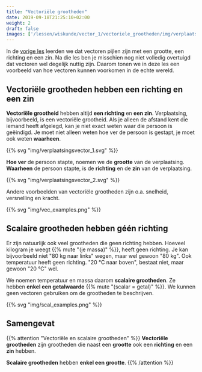 ```yaml
---
title: "Vectoriële grootheden"
date: 2019-09-18T21:25:10+02:00
weight: 2
draft: false
images: ['/lessen/wiskunde/vector_1/vectoriele_grootheden/img/verplaatsingsvector_1.png', '/lessen/wiskunde/vector_1/vectoriele_grootheden/img/verplaatsingsvector_2.png', '/lessen/wiskunde/vector_1/vectoriele_grootheden/img/vec_examples.png', '/lessen/wiskunde/vector_1/vectoriele_grootheden/img/scal_examples.png']
---
```


In de [vorige les](../intro) leerden we dat vectoren pijlen zijn met een
grootte, een richting en een zin. Na die les ben je misschien nog niet volledig
overtuigd dat vectoren wel degelijk nuttig zijn. Daarom tonen we in deze les een
voorbeeld van hoe vectoren kunnen voorkomen in de echte wereld.

## Vectoriële grootheden hebben een richting en een zin

**Vectoriële grootheid** hebben altijd **een richting** en **een zin**. Verplaatsing,
bijvoorbeeld, is een vectoriële grootheid. Als je alleen de afstand kent die
iemand heeft afgelegd, kan je niet exact weten waar die persoon is geëindigd. Je
moet niet alleen weten hoe ver de persoon is gestapt, je moet ook weten
**waarheen**.

{{% svg "img/verplaatsingsvector_1.svg" %}}

**Hoe ver** de persoon stapte, noemen we de **grootte** van de verplaatsing.
**Waarheen** de persoon stapte, is de **richting** en de **zin** van de verplaatsing.

{{% svg "img/verplaatsingsvector_2.svg" %}}

Andere voorbeelden van vectoriële grootheden zijn o.a. snelheid, versnelling en kracht.

{{% svg "img/vec_examples.png" %}}


## Scalaire grootheden hebben géén richting

Er zijn natuurlijk ook veel grootheden die geen richting hebben. Hoeveel kilogram je weegt {{% mute "(je massa)" %}}, heeft geen richting. Je kan bijvoorbeeld niet "80 kg naar links" wegen, maar wel gewoon "80 kg". Ook temperatuur heeft geen richting. "20 °C naar boven", bestaat niet, maar gewoon "20 °C" wel.

We noemen temperatuur en massa daarom **scalaire grootheden**. Ze hebben **enkel een getalwaarde** {{% mute "(scalar = getal)" %}}. We kunnen geen vectoren gebruiken om de grootheden te beschrijven.

{{% svg "img/scal_examples.png" %}}

## Samengevat

{{% attention "Vectoriële en scalaire grootheden" %}}
**Vectoriële grootheden** zijn grootheden die naast een **grootte** ook een **richting** en een **zin** hebben.

**Scalaire grootheden** hebben **enkel een grootte**.
{{% /attention %}}
